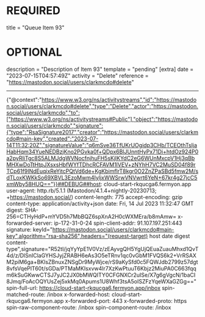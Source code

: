 
# REQUIRED
title = "Queue Item 93"
# OPTIONAL
description = "Description of Item 93"
template = "pending"
[extra]
date = "2023-07-15T04:57:49Z"
activity = "Delete"
reference = "https://mastodon.social/users/clarkmcdo#delete"

---
{"@context":"https://www.w3.org/ns/activitystreams","id":"https://mastodon.social/users/clarkmcdo#delete","type":"Delete","actor":"https://mastodon.social/users/clarkmcdo","to":["https://www.w3.org/ns/activitystreams#Public"],"object":"https://mastodon.social/users/clarkmcdo","signature":{"type":"RsaSignature2017","creator":"https://mastodon.social/users/clarkmcdo#main-key","created":"2023-07-14T11:32:20Z","signatureValue":"q6mSve36TfUKrUOgidp3CHb/TCEOthTsIjaHabHqm34YueNEDBzjKno2PGvka0f+QDpx6BlJUnntHyPx71Di+htdOz924P0a2pyRIiTgc8S5ALMJdgWVNocfnjhuFH5sKjlKYdC2eG6WUnMxcpV1Hj3qBbMHXwDoTtHtpJXsxsHbfWYfTDhcRCFAVM1lVEV+zNYhH7VC2MuSD04f89rTCp61f9INdEuqixReYitcPQtVd6de+KgKbimflrT8kgr0O2ZnZPaSBd5fmw2M/sdTLoxKWKkSo69XBVL3EzoMwm4IyljxWWSrwVNVwrt6YeN+67kr4g27jcC5xmWby58HUQ=="}}##DEBUG##host: cloud-start-rkqucga6.fermyon.app
user-agent: http.rb/5.1.1 (Mastodon/4.1.4+nightly-20230713; +https://mastodon.social/)
content-length: 775
accept-encoding: gzip
content-type: application/activity+json
date: Fri, 14 Jul 2023 11:32:47 GMT
digest: SHA-256=CTHyHdP+mYVD5h7MbBQZ6spXnA2H0cWXMEra/b8mAmw=
x-forwarded-server: ip-172-31-0-24
spin-client-addr: 91.107.197.251:443
signature: keyId="https://mastodon.social/users/clarkmcdo#main-key",algorithm="rsa-sha256",headers="(request-target) host date digest content-type",signature="R52tI/jqYyYpE1V0Vz/zEAyvgQH5YgUjQEuaZuauMhxd1QvT4d/z/DlSnIClaGYHSJyjZRABH6eAs3O5eTRnv1qc0vGbM1FVQS6k2+VrRSAXM2piM6ga+BKlsZBnuxZNSgDr9MyWjce/rS9aKySfd0c5FQWJdb2799z57dgt8vfsVqePlT60t/sGDa/PTMaMKIsxvw4lr7XzKwPtuuT6Kbjz2MiuPA0C663fqqm6kSuGKwwCTSJ7yJC2JX0bMWQITY0CFGNXCr2uISe/X7g6gVgcN/1baCI8Jmq/FoAcOQYUsZej5xkMq0Apums1U8Whf3tsA5oISZFzYqeWXaGZGg=="
spin-full-url: https://cloud-start-rkqucga6.fermyon.app/inbox
spin-matched-route: /inbox
x-forwarded-host: cloud-start-rkqucga6.fermyon.app
x-forwarded-port: 443
x-forwarded-proto: https
spin-raw-component-route: /inbox
spin-component-route: /inbox

